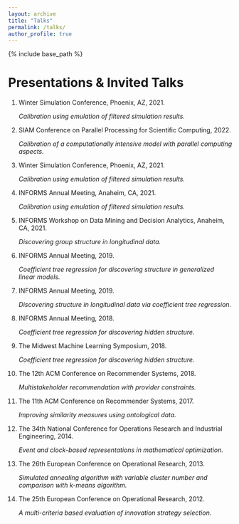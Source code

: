```yaml
---
layout: archive
title: "Talks"
permalink: /talks/
author_profile: true
---
```


{% include base_path %}

Presentations & Invited Talks
======

1. Winter Simulation Conference, Phoenix, AZ, 2021.

    *Calibration using emulation of filtered simulation results.*
    
2. SIAM Conference on Parallel Processing for Scientific Computing, 2022.

    *Calibration of a computationally intensive model with parallel computing aspects.*

3. Winter Simulation Conference, Phoenix, AZ, 2021.

    *Calibration using emulation of filtered simulation results.*

4. INFORMS Annual Meeting, Anaheim, CA, 2021.

    *Calibration using emulation of filtered simulation results.*

5. INFORMS Workshop on Data Mining and Decision Analytics, Anaheim, CA, 2021.

    *Discovering group structure in longitudinal data.*

6. INFORMS Annual Meeting, 2019.

    *Coefficient tree regression for discovering structure in generalized linear models.*

7. INFORMS Annual Meeting, 2019.

    *Discovering structure in longitudinal data via coefficient tree regression.*

8. INFORMS Annual Meeting, 2018.

    *Coefficient tree regression for discovering hidden structure.*

9. The Midwest Machine Learning Symposium, 2018.

    *Coefficient tree regression for discovering hidden structure.*

10. The 12th ACM Conference on Recommender Systems, 2018.

    *Multistakeholder recommendation with provider constraints.*

11. The 11th ACM Conference on Recommender Systems, 2017.

    *Improving similarity measures using ontological data.*

12. The 34th National Conference for Operations Research and Industrial Engineering, 2014.

    *Event and clock-based representations in mathematical optimization.*

13. The 26th European Conference on Operational Research, 2013.

    *Simulated annealing algorithm with variable cluster number and comparison with $k$-means algorithm.*

14. The 25th European Conference on Operational Research, 2012.

    *A multi-criteria based evaluation of innovation strategy selection.*
